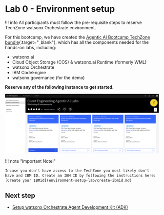 # Lab 0 - Environment setup

!!! info
    All participants must follow the pre-requisite steps to reserve TechZone watsonx Orchestrate environment.

For this bootcamp, we have created the [Agentic AI Bootcamp TechZone bundle](https://ibm.biz/tz-agenticAI-camp){:target="_blank"}, which has all the components needed for the hands-on labs, including:

- watsonx.ai
- Cloud Object Storage (COS) & watsonx.ai Runtime (formerly WML)
- watsonx Orchestrate
- IBM CodeEngine
- watsonx.governance (for the demo)

**Reserve any of the following instance to get started.**

![tz](../../images/tz/tz1.png)

!!! note "Important Note!"

    Incase you don't have access to the TechZone you most likely don't have and IBM ID. Create an IBM ID by following the instructions here: [Create your IBMid](environment-setup-lab/create-ibmid.md)

## Next step

<!-- 1. [Access your class instance](access-env.md)
1. [Setup your first project](create-project.md)
1. [Create your API key](api_key_project_id_setup.md) -->
- [Setup watsonx Orchestrate Agent Development Kit (ADK)](environment-setup-lab/wxo-client-setup.md)
 